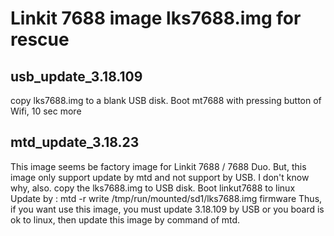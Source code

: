 # Linkit 7688 image lks7688.img for rescue

## usb_update_3.18.109
copy lks7688.img to a blank USB disk.
Boot mt7688 with pressing button of Wifi, 10 sec more




## mtd_update_3.18.23
This image seems be factory image for Linkit 7688 / 7688 Duo.
But, this image only support update by mtd and not support by USB.
I don't know why, also.
copy the lks7688.img to USB disk. 
Boot linkut7688 to linux
Update by :
mtd -r write /tmp/run/mounted/sd1/lks7688.img firmware
Thus, if you want use this image, you must update 3.18.109 by USB or you board is ok to linux,
then update this image by command of mtd.




